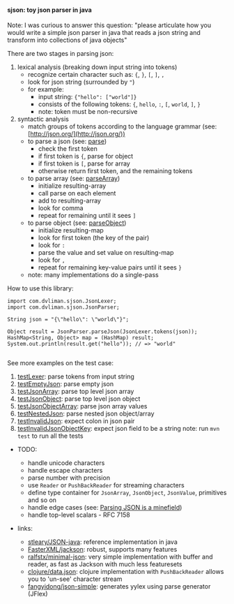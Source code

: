 #### sjson: toy json parser in java

Note: I was curious to answer this question: "please articulate how you would write a simple json parser in java that reads a json string and transform into collections of java objects"

There are two stages in parsing json: 
  1. lexical analysis (breaking down input string into tokens)
      * recognize certain character such as: `{`, `}`, `[`, `]`, `,`
      * look for json string (surrounded by `"`)
      * for example: 
        * input string: `{"hello": ["world"]}` 
        * consists of the following tokens: `{`, `hello`, `:`, `[`, `world`, `]`, `}`
        * note: token must be non-recursive
  2. syntactic analysis  
      * match groups of tokens according to the language grammar (see: [http://json.org/](http://json.org/))  
      * to parse a json (see: [parse](https://github.com/dvliman/sjson/blob/f19d9f0e1608866d970d85349ab23b7a9624fb20/src/main/java/com/dvliman/sjson/JsonParser.java#L7))
        * check the first token
        * if first token is `{`, parse for object  
        * if first token is `[`, parse for array 
        * otherwise return first token, and the remaining tokens  
      * to parse array (see: [parseArray](https://github.com/dvliman/sjson/blob/f19d9f0e1608866d970d85349ab23b7a9624fb20/src/main/java/com/dvliman/sjson/JsonParser.java#L31))
        * initialize resulting-array
        * call parse on each element
        * add to resulting-array
        * look for comma
        * repeat for remaining until it sees `]`
      * to parse object (see: [parseObject](https://github.com/dvliman/sjson/blob/f19d9f0e1608866d970d85349ab23b7a9624fb20/src/main/java/com/dvliman/sjson/JsonParser.java#L62))
        * initialize resulting-map  
        * look for first token (the key of the pair)
        * look for `:` 
        * parse the value and set value on resulting-map
        * look for `,`
        * repeat for remaining key-value pairs until it sees `}`
      * note: many implementations do a single-pass 

How to use this library:
```
import com.dvliman.sjson.JsonLexer;
import com.dvliman.sjson.JsonParser;

String json = "{\"hello\": \"world\"}";

Object result = JsonParser.parseJson(JsonLexer.tokens(json));
HashMap<String, Object> map = (HashMap) result;
System.out.println(result.get("hello")); // => "world"
        
```      

See more examples on the test case:
1. [testLexer](https://github.com/dvliman/sjson/blob/f19d9f0e1608866d970d85349ab23b7a9624fb20/src/test/java/com/dvliman/sjson/JsonTest.java#L11): parse tokens from input string
2. [testEmptyJson](https://github.com/dvliman/sjson/blob/f19d9f0e1608866d970d85349ab23b7a9624fb20/src/test/java/com/dvliman/sjson/JsonTest.java#L27): parse empty json
3. [testJsonArray](https://github.com/dvliman/sjson/blob/f19d9f0e1608866d970d85349ab23b7a9624fb20/src/test/java/com/dvliman/sjson/JsonTest.java#L42): parse top level json array
4. [testJsonObject](https://github.com/dvliman/sjson/blob/f19d9f0e1608866d970d85349ab23b7a9624fb20/src/test/java/com/dvliman/sjson/JsonTest.java#L54): parse top level json object
5. [testJsonObjectArray](https://github.com/dvliman/sjson/blob/f19d9f0e1608866d970d85349ab23b7a9624fb20/src/test/java/com/dvliman/sjson/JsonTest.java#L63): parse json array values
6. [testNestedJson](https://github.com/dvliman/sjson/blob/f19d9f0e1608866d970d85349ab23b7a9624fb20/src/test/java/com/dvliman/sjson/JsonTest.java#L72): parse nested json object/array
7. [testInvalidJson](https://github.com/dvliman/sjson/blob/f19d9f0e1608866d970d85349ab23b7a9624fb20/src/test/java/com/dvliman/sjson/JsonTest.java#L82): expect colon in json pair
8. [testInvalidJsonObjectKey](https://github.com/dvliman/sjson/blob/f19d9f0e1608866d970d85349ab23b7a9624fb20/src/test/java/com/dvliman/sjson/JsonTest.java#L88): expect json field to be a string
note: run `mvn test` to run all the tests

* TODO:
  * handle unicode characters
  * handle escape characters
  * parse number with precision
  * use `Reader` or `PushBackReader` for streaming characters
  * define type container for `JsonArray`, `JsonObject`, `JsonValue`, primitives and so on
  * handle edge cases (see: [Parsing JSON is a minefield](http://seriot.ch/parsing_json.php))  
  * handle top-level scalars - RFC 7158
  
* links:
  * [stleary/JSON-java](https://github.com/stleary/JSON-java): reference implementation in java
  * [FasterXML/jackson](https://github.com/FasterXML/jackson): robust, supports many features
  * [ralfstx/minimal-json](https://github.com/ralfstx/minimal-json): very simple implementation with buffer and reader, as fast as Jackson with much less featuresets
  * [clojure/data.json](https://github.com/clojure/data.json): clojure implementation with `PushBackReader` allows you to 'un-see' character stream
  * [fangyidong/json-simple](https://github.com/fangyidong/json-simple): generates yylex using parse generator (JFlex)
  
